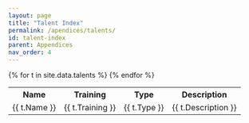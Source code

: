```yaml
---
layout: page
title: "Talent Index"
permalink: /apendices/talents/
id: talent-index
parent: Appendices
nav_order: 4
---
```


<table>
    <tr>
        <th>Name</th>
        <th>Training</th>
        <th>Type</th>
        <th>Description</th>
    </tr>
{% for t in site.data.talents %}
    <tr>
        <td>
        {{ t.Name }}
        </td>
        <td>
        {{ t.Training }}
        </td>
        <td>
        {{ t.Type }}
        </td>
        <td>
        {{ t.Description }}
        </td>
    </tr>
{% endfor %}

</table>
